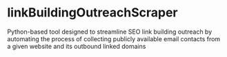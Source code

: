 # linkBuildingOutreachScraper
Python-based tool designed to streamline SEO link building outreach by automating the process of collecting publicly available email contacts from a given website and its outbound linked domains
